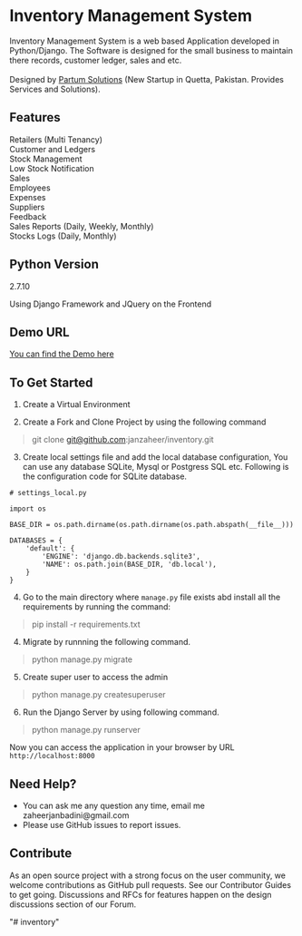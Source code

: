# Inventory Management System #

Inventory Management System is a web based Application developed in Python/Django. The Software is designed for the small business to maintain there records, customer ledger, sales and etc.<br>
<br>Designed by <a href="partumsolutions.com">Partum Solutions</a> (New Startup in Quetta, Pakistan. Provides Services and Solutions).

## Features

Retailers (Multi Tenancy)<br>
Customer and Ledgers <br>
Stock Management <br>
Low Stock Notification <br>
Sales <br>
Employees <br>
Expenses <br>
Suppliers <br>
Feedback <br>
Sales Reports (Daily, Weekly, Monthly) <br>
Stocks Logs (Daily, Monthly) <br>

## Python Version
2.7.10<br>

Using Django Framework and JQuery on the Frontend


## Demo URL

<a href="http://demo-inventory.herokuapp.com/"> You can find the Demo here</a>


## To Get Started ##

1. Create a Virtual Environment

2. Create a Fork and Clone Project by using the following command

> git clone git@github.com:janzaheer/inventory.git

3. Create local settings file and add the local database configuration, You can use any database SQLite, Mysql or Postgress SQL etc. Following is the configuration code for SQLite database.
```
# settings_local.py

import os

BASE_DIR = os.path.dirname(os.path.dirname(os.path.abspath(__file__)))

DATABASES = {
    'default': {
        'ENGINE': 'django.db.backends.sqlite3',
        'NAME': os.path.join(BASE_DIR, 'db.local'),
    }
}
```

4. Go to the main directory where `manage.py` file exists abd install all the requirements by running the command:
> pip install -r requirements.txt

4. Migrate by runnning the following command.
> python manage.py migrate

5. Create super user to access the admin
> python manage.py createsuperuser

6. Run the Django Server by using following command.
> python manage.py runserver

Now you can access the application in your browser by URL `http://localhost:8000`

## Need Help? ##
<ul>
<li>You can ask me any question any time, email me zaheerjanbadini@gmail.com</li>
<li>Please use GitHub issues to report issues.</li>
</ul>

## Contribute
As an open source project with a strong focus on the user community, we welcome contributions as GitHub pull requests. See our Contributor Guides to get going. Discussions and RFCs for features happen on the design discussions section of our Forum.


"# inventory" 
